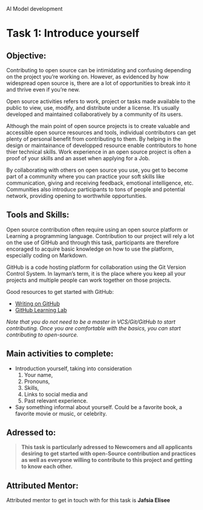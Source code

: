 AI Model development

# Task 1: Introduce yourself

## Objective:  

Contributing to open source can be intimidating and confusing depending on the project you’re working on.
However, as evidenced by how widespread open source is, there are a lot of opportunities to break into it and thrive even if you’re new. 

Open source activities refers to work, project or tasks made available to the public to view, 
use, modify, and distribute under a license. It’s usually developed and maintained collaboratively by a community of its users. 

Although the main point of  open source projects is to create valuable and accessible open source resources and tools, 
individual contributors can get plenty of personal benefit from contributing to them. By helping in the design or maintainance of developped resource enable contributors to hone thier technical skills. Work experience in an open source project is often a proof of your skills and an asset when applying for a Job. 

By collaborating with others on open source you use, you get to become part of a 
community where you can practice your soft skills like communication, giving and receiving feedback, 
emotional intelligence, etc. Communities also introduce participants to tons of people and potential network,
providing opening to worthwhile opportunities.

## Tools and Skills: 
Open source contribution often require using an open source platform or Learning a programming language. 
Contribution to our project will rely a lot on the use of GitHub and through this task, participants are therefore encoraged to acquire basic knowledge on how to use the platform, especially coding on Markdown.

GitHub is a code hosting platform for collaboration using the Git Version Control System. In layman’s term, it is the place where you keep all your projects and multiple people can work together on those projects.

Good resources to get started with GitHub:
- [Writing on GitHub](https://docs.github.com/en/github/writing-on-github/getting-started-with-writing-and-formatting-on-github/basic-writing-and-formatting-syntax#links)
- [GitHub Learning Lab](https://lab.github.com/)

_Note that you do not need to be a master in VCS/Git/GitHub to start contributing. 
Once you are comfortable with the basics, you can start contributing to open-source._

## Main activities to complete: 
- Introduction yourself, taking into consideration
  1. Your name,
  2. Pronouns,
  3. Skills,
  4. Links to social media  and
  5. Past relevant experience.
- Say something informal about yourself. Could be a favorite book, a favorite movie or music, or celebrity.

## Adressed to:
>**This task is particularly adressed to Newcomers and all applicants desiring to get started with open-Source contribution and practices as well as everyone willing to contribute to this project and getting to know each other.**

## Attributed Mentor:
Attributed mentor to get in touch with for this task is **Jafsia Elisee**


